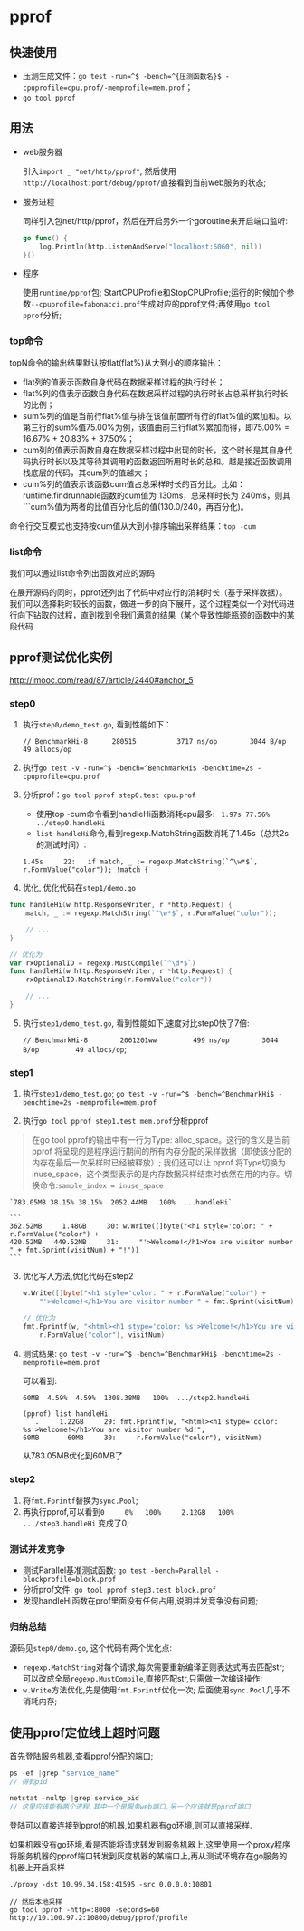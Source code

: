 # pprof 
## 快速使用
- 压测生成文件：`go test -run=^$ -bench=^{压测函数名}$ -cpuprofile=cpu.prof/-memprofile=mem.prof`；
- `go tool pprof`


## 用法
- web服务器

    引入`import _ "net/http/pprof"`, 然后使用`http://localhost:port/debug/pprof/`直接看到当前web服务的状态;

- 服务进程

    同样引入包net/http/pprof，然后在开启另外一个goroutine来开启端口监听:
    ```go
    go func() {
        log.Println(http.ListenAndServe("localhost:6060", nil)) 
    }()
    ```

- 程序

    使用`runtime/pprof`包; StartCPUProfile和StopCPUProfile;运行的时候加个参数`--cpuprofile=fabonacci.prof`生成对应的pprof文件;再使用`go tool pprof`分析;

### top命令
topN命令的输出结果默认按flat(flat%)从大到小的顺序输出：

- flat列的值表示函数自身代码在数据采样过程的执行时长；
- flat%列的值表示函数自身代码在数据采样过程的执行时长占总采样执行时长的比例；
- sum%列的值是当前行flat%值与排在该值前面所有行的flat%值的累加和。以第三行的sum%值75.00%为例，该值由前三行flat%累加而得，即75.00% = 16.67% + 20.83% + 37.50%；
- cum列的值表示函数自身在数据采样过程中出现的时长，这个时长是其自身代码执行时长以及其等待其调用的函数返回所用时长的总和。越是接近函数调用栈底层的代码，其cum列的值越大；
- cum%列的值表示该函数cum值占总采样时长的百分比。比如：runtime.findrunnable函数的cum值为 130ms，总采样时长为 240ms，则其```cum%值为两者的比值百分化后的值(130.0/240，再百分化)。

命令行交互模式也支持按cum值从大到小排序输出采样结果：`top -cum`

### list命令
我们可以通过list命令列出函数对应的源码

在展开源码的同时，pprof还列出了代码中对应行的消耗时长（基于采样数据）。我们可以选择耗时较长的函数，做进一步的向下展开，这个过程类似一个对代码进行向下钻取的过程，直到找到令我们满意的结果（某个导致性能瓶颈的函数中的某段代码


## pprof测试优化实例
http://imooc.com/read/87/article/2440#anchor_5

### step0
1. 执行`step0/demo_test.go`, 看到性能如下：

   `// BenchmarkHi-8   	  280515	      3717 ns/op	    3044 B/op	      49 allocs/op`

2. 执行`go test -v -run=^$ -bench=^BenchmarkHi$ -benchtime=2s -cpuprofile=cpu.prof`

3. 分析prof：`go tool pprof step0.test cpu.prof`

    - 使用top -cum命令看到handleHi函数消耗cpu最多: ` 1.97s 77.56%  ../step0.handleHi`
    - `list handleHi`命令,看到regexp.MatchString函数消耗了1.45s（总共2s的测试时间）: 

    ```
    1.45s     22:	if match, _ := regexp.MatchString(`^\w*$`, r.FormValue("color")); !match {
    ```

4. 优化, 优化代码在`step1/demo.go`
```go
func handleHi(w http.ResponseWriter, r *http.Request) {
    match, _ := regexp.MatchString(`^\w*$`, r.FormValue("color"));

    // ...
}

// 优化为
var rxOptionalID = regexp.MustCompile(`^\d*$`)
func handleHi(w http.ResponseWriter, r *http.Request) {
	rxOptionalID.MatchString(r.FormValue("color"))

    // ...
}
```

5. 执行`step1/demo_test.go`, 看到性能如下,速度对比step0快了7倍:

    `// BenchmarkHi-8   	 2061201ww	       499 ns/op	    3044 B/op	      49 allocs/op`;

### step1
1. 执行`step1/demo_test.go`; `go test -v -run=^$ -bench=^BenchmarkHi$ -benchtime=2s -memprofile=mem.prof` 

2. 执行`go tool pprof step1.test mem.prof`分析pprof
> 在go tool pprof的输出中有一行为Type: alloc_space。这行的含义是当前 pprof 将呈现的是程序运行期间的所有内存分配的采样数据（即使该分配的内存在最后一次采样时已经被释放）; 我们还可以让 pprof 将Type切换为inuse_space，这个类型表示的是内存数据采样结束时依然在用的内存。切换命令:`sample_index = inuse_space`

    `783.05MB 38.15% 38.15%  2052.44MB   100%  ...handleHi`
    
    ```
    362.52MB     1.48GB     30:	w.Write([]byte("<h1 style='color: " + r.FormValue("color") +
    420.52MB   449.52MB     31:		"'>Welcome!</h1>You are visitor number " + fmt.Sprint(visitNum) + "!"))
    ```

3. 优化写入方法,优化代码在step2
    ```go
    w.Write([]byte("<h1 style='color: " + r.FormValue("color") +
		"'>Welcome!</h1>You are visitor number " + fmt.Sprint(visitNum) + "!"))

    // 优化为
    fmt.Fprintf(w, "<html><h1 stype='color: %s'>Welcome!</h1>You are visitor number %d!",
		r.FormValue("color"), visitNum)
    ```

4. 测试结果: `go test -v -run=^$ -bench=^BenchmarkHi$ -benchtime=2s -memprofile=mem.prof`

    可以看到:
    ```
    60MB  4.59%  4.59%  1308.38MB   100%  .../step2.handleHi

    (pprof) list handleHi
       .     1.22GB     29:	fmt.Fprintf(w, "<html><h1 stype='color: %s'>Welcome!</h1>You are visitor number %d!",
    60MB       60MB     30:		r.FormValue("color"), visitNum)
    ```
    从783.05MB优化到60MB了

### step2
1. 将`fmt.Fprintf`替换为`sync.Pool`;
2. 再执行pprof,可以看到`0     0%   100%     2.12GB   100%  .../step3.handleHi` 变成了0;

### 测试并发竞争
- 测试Parallel基准测试函数: `go test -bench=Parallel -blockprofile=block.prof`
- 分析prof文件: `go tool pprof step3.test block.prof`
- 发现handleHi函数在prof里面没有任何占用,说明并发竞争没有问题;

### 归纳总结
源码见`step0/demo.go`, 这个代码有两个优化点:
- `regexp.MatchString`对每个请求,每次需要重新编译正则表达式再去匹配str; 可以改成全局`regexp.MustCompile`,直接匹配str,只需做一次编译操作;
- `w.Write`方法优化,先是使用`fmt.Fprintf`优化一次; 后面使用`sync.Pool`几乎不消耗内存;



 
## 使用pprof定位线上超时问题

首先登陆服务机器,查看pprof分配的端口;

```go
ps -ef |grep "service_name"
// 得到pid

netstat -nultp |grep service_pid
// 这里应该能有两个进程,其中一个是服务web端口,另一个应该就是pprof端口
```

登陆可以直接连接到pprof的机器,如果机器有go环境,则可以直接采样.

如果机器没有go环境,看是否能将请求转发到服务机器上,这里使用一个proxy程序将服务机器的pprof端口转发到灰度机器的某端口上,再从测试环境存在go服务的机器上开启采样

```shell
./proxy -dst 10.99.34.158:41595 -src 0.0.0.0:10801

// 然后本地采样
go tool pprof -http=:8000 -seconds=60 http://10.100.97.2:10800/debug/pprof/profile
```


